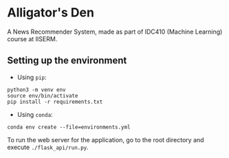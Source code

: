# Alligator's Den

A News Recommender System, made as part of IDC410 (Machine Learning) course at IISERM.

## Setting up the environment

- Using `pip`:
```
python3 -m venv env
source env/bin/activate
pip install -r requirements.txt
```

- Using `conda`:
```
conda env create --file=environments.yml
```


To run the web server for the application, go to the root directory and execute `./flask_api/run.py`.